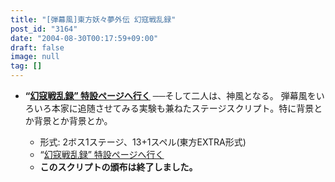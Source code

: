 ```yaml
---
title: "[弾幕風]東方妖々夢外伝 幻寇戦乱録"
post_id: "3164"
date: "2004-08-30T00:17:59+09:00"
draft: false
image: null
tag: []
---
```



* **“[幻寇戦乱録” 特設ページへ行く](/tag/touhou-pcb-g)**
──そして二人は、神風となる。 弾幕風をいろいろ本家に追随させてみる実験も兼ねたステージスクリプト。特に背景とか背景とか背景とか。

  * 形式: 2ボス1ステージ、13+1スペル(東方EXTRA形式)
  * “[幻寇戦乱録” 特設ページへ行く](/tag/touhou-pcb-g)
  * **このスクリプトの頒布は終了しました。**
